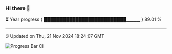 ### Hi there 👋

⏳ Year progress { ██████████████████████████▁▁▁▁ } 89.01 %

---

⏰ Updated on Thu, 21 Nov 2024 18:24:07 GMT

![Progress Bar CI](https://github.com/liununu/liununu/workflows/Progress%20Bar%20CI/badge.svg)
